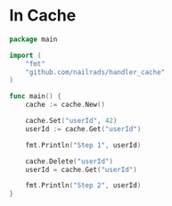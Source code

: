In Cache
================================

```go
package main

import (
	"fmt"
	"github.com/nailrads/handler_cache"
)

func main() {
	cache := cache.New()

	cache.Set("userId", 42)
	userId := cache.Get("userId")

	fmt.Println("Step 1", userId)

	cache.Delete("userId")
	userId = cache.Get("userId")

	fmt.Println("Step 2", userId)
}

```